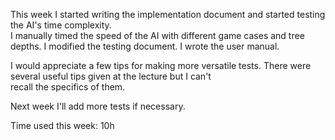 This week I started writing the implementation document and started testing the AI's time complexity. \
I manually timed the speed of the AI with different game cases and tree depths. I modified the testing document.
I wrote the user manual. 

I would appreciate a few tips for making more versatile tests. There were several useful tips given at the lecture but I can't \
recall the specifics of them.

Next week I'll add more tests if necessary.

Time used this week: 10h